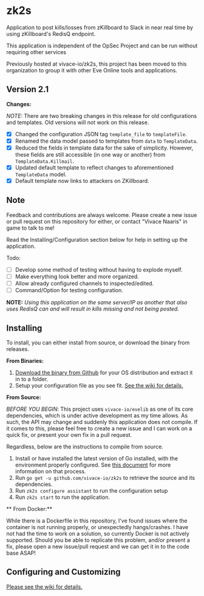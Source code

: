 # zk2s

Application to post kills/losses from zKillboard to Slack in near real time by using zKillboard's RedisQ endpoint.

This application is independent of the OpSec Project and can be run without requiring other services

Previously hosted at vivace-io/zk2s, this project has been moved to this organization to group it with other Eve Online tools and applications.

## Version 2.1

**Changes:**

*NOTE:* There are two breaking changes in this release for old configurations and templates. Old versions will not work on this release.

 - [x] Changed the configuration JSON tag `template_file` to `templateFile`.
 - [x] Renamed the data model passed to templates from `data` to `TemplateData`.
 - [x] Reduced the fields in template data for the sake of simplicity. However, these fields are still accessible (in one way or another) from `TemplateData.Killmail`.
 - [x] Updated default template to reflect changes to aforementioned `TemplateData` model.
 - [x] Default template now links to attackers on ZKillboard.

## Note

Feedback and contributions are always welcome. Please create a new issue or pull request on this repository for either, or contact "Vivace Naaris" in game to talk to me!

Read the Installing/Configuration section below for help in setting up the application.

Todo:
 - [ ] Develop some method of testing without having to explode myself.
 - [ ] Make everything look better and more organized.
 - [ ] Allow already configured channels to inspected/edited.
 - [ ] Command/Option for testing configuration.

**NOTE:** *Using this application on the same server/IP as another that also uses RedisQ can and will result in kills missing and not being posted.*

## Installing

To install, you can either install from source, or download the binary from releases.

**From Binaries:**
 1. [Download the binary from Github](https://github.com/eveopsec/zk2s/releases ) for your OS distribution and extract it in to a folder.
 2. Setup your configuration file as you see fit. [See the wiki for details.](https://github.com/eveopsec/zk2s/wiki)

**From Source:**

 *BEFORE YOU BEGIN*: This project uses `vivace-io/evelib` as one of its core dependencies, which is under active development as my time allows. As such, the API may change and suddenly this application does not compile. If it comes to this, please feel free
 to create a new issue and I can work on a quick fix, or present your own fix in a pull request.

 Regardless, below are the instructions to compile from source.

  1. Install or have installed the latest version of Go installed, with the environment properly configured. See [this document](https://golang.org/doc/install) for more information on that process.
  2. Run `go get -u github.com/vivace-io/zk2s` to retrieve the source and its dependencies.
  3. Run `zk2s configure assistant` to run the configuration setup
  4. Run `zk2s start` to run the application.

** From Docker:**

While there is a Dockerfile in this repository, I've found issues where the container is not running properly, or unexpectedly hangs/crashes. I have not had the time to work on a solution, so currently Docker is not actively supported. Should you be able to replicate this problem, and/or present a fix, please open a new issue/pull request and we can get it in to the code base ASAP!

## Configuring and Customizing

[Please see the wiki for details.](https://github.com/vivace-io/zk2s/wiki)

